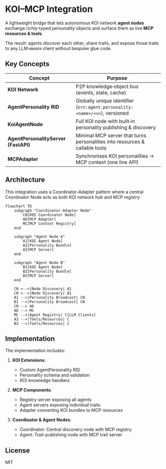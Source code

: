 # KOI–MCP Integration

A lightweight bridge that lets autonomous KOI network **agent nodes** exchange richly‑typed _personality_ objects and surface them as live **MCP resources & tools**.

The result: agents discover each other, share traits, and expose those traits to any LLM‑aware client without bespoke glue code.

## Key Concepts

| Concept                              | Purpose                                                                     |
| ------------------------------------ | --------------------------------------------------------------------------- |
| **KOI Network**                      | P2P knowledge‑object bus (events, state, cache)                             |
| **AgentPersonality RID**             | Globally unique identifier (`orn:agent.personality:<name>/<v>`), versioned  |
| **KoiAgentNode**                     | Full KOI node with built‑in personality publishing & discovery              |
| **AgentPersonalityServer (FastAPI)** | Minimal MCP server that turns personalities into resources & callable tools |
| **MCPAdapter**                       | Synchronises KOI personalities → MCP context (one line API)                 |

## Architecture

This integration uses a Coordinator-Adapter pattern where a central Coordinator Node acts as both KOI network hub and MCP registry.

```mermaid
flowchart TD
    subgraph "Coordinator-Adapter Node"
        CN[KOI Coordinator Node]
        AD[MCP Adapter]
        MC[MCP Context Registry]
    end
    
    subgraph "Agent Node A"
        A1[KOI Agent Node]
        A2[Personality Bundle]
        A3[MCP Server]
    end
    
    subgraph "Agent Node B"
        B1[KOI Agent Node]
        B2[Personality Bundle]
        B3[MCP Server]
    end
    
    CN <-->|Node Discovery| A1
    CN <-->|Node Discovery| B1
    A1 -->|Personality Broadcast| CN
    B1 -->|Personality Broadcast| CN
    CN --> AD
    AD --> MC
    MC -->|Agent Registry| C[LLM Clients]
    A3 -->|Tools/Resources| C
    B3 -->|Tools/Resources| C
```

## Implementation

The implementation includes:

1. **KOI Extensions**:
   - Custom AgentPersonality RID
   - Personality schema and validation
   - KOI knowledge handlers

2. **MCP Components**:
   - Registry server exposing all agents
   - Agent servers exposing individual traits
   - Adapter converting KOI bundles to MCP resources

3. **Coordinator & Agent Nodes**:
   - Coordinator: Central discovery node with MCP registry
   - Agent: Trait-publishing node with MCP trait server

## License

MIT
